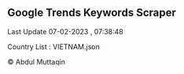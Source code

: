 

## Google Trends Keywords Scraper 
 
Last Update 07-02-2023 , 07:38:48

Country List :
VIETNAM.json



© Abdul Muttaqin 
